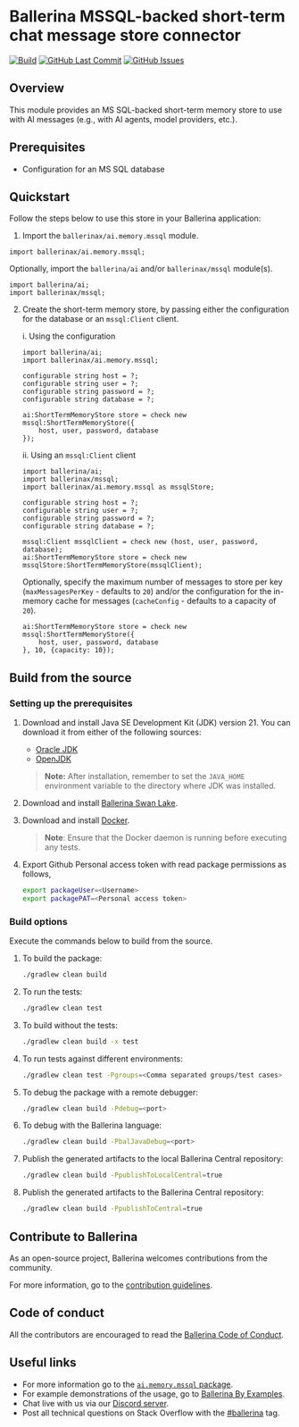 # Ballerina MSSQL-backed short-term chat message store connector

[![Build](https://github.com/ballerina-platform/module-ballerinax-ai.memory.mssql/actions/workflows/ci.yml/badge.svg)](https://github.com/ballerina-platform/module-ballerinax-ai.memory.mssql/actions/workflows/ci.yml)
[![GitHub Last Commit](https://img.shields.io/github/last-commit/ballerina-platform/module-ballerinax-ai.memory.mssql.svg)](https://github.com/ballerina-platform/module-ballerinax-ai.memory.mssql/commits/master)
[![GitHub Issues](https://img.shields.io/github/issues/ballerina-platform/ballerina-library/module/ai.memory.mssql.svg?label=Open%20Issues)](https://github.com/ballerina-platform/ballerina-library/labels/module%ai.memory.mssql)

## Overview

This module provides an MS SQL-backed short-term memory store to use with AI messages (e.g., with AI agents, model providers, etc.).

## Prerequisites

- Configuration for an MS SQL database

## Quickstart

Follow the steps below to use this store in your Ballerina application:

1. Import the `ballerinax/ai.memory.mssql` module.

```ballerina
import ballerinax/ai.memory.mssql;
```

Optionally, import the `ballerina/ai` and/or `ballerinax/mssql` module(s).

```ballerina
import ballerina/ai;
import ballerinax/mssql;
```

2. Create the short-term memory store, by passing either the configuration for the database or an `mssql:Client` client.

    i. Using the configuration 

    ```ballerina
    import ballerina/ai;
    import ballerinax/ai.memory.mssql;

    configurable string host = ?;
    configurable string user = ?;
    configurable string password = ?;
    configurable string database = ?;

    ai:ShortTermMemoryStore store = check new mssql:ShortTermMemoryStore({
        host, user, password, database
    });
    ```

    ii. Using an `mssql:Client` client

    ```ballerina
    import ballerina/ai;
    import ballerinax/mssql;
    import ballerinax/ai.memory.mssql as mssqlStore;

    configurable string host = ?;
    configurable string user = ?;
    configurable string password = ?;
    configurable string database = ?;

    mssql:Client mssqlClient = check new (host, user, password, database);   
    ai:ShortTermMemoryStore store = check new mssqlStore:ShortTermMemoryStore(mssqlClient);
    ```

    Optionally, specify the maximum number of messages to store per key (`maxMessagesPerKey` - defaults to `20`) and/or the configuration for the in-memory cache for messages (`cacheConfig` - defaults to a capacity of `20`).

    ```ballerina
    ai:ShortTermMemoryStore store = check new mssql:ShortTermMemoryStore({
        host, user, password, database
    }, 10, {capacity: 10});
    ```

## Build from the source

### Setting up the prerequisites

1. Download and install Java SE Development Kit (JDK) version 21. You can download it from either of the following sources:

    * [Oracle JDK](https://www.oracle.com/java/technologies/downloads/)
    * [OpenJDK](https://adoptium.net/)

   > **Note:** After installation, remember to set the `JAVA_HOME` environment variable to the directory where JDK was installed.

2. Download and install [Ballerina Swan Lake](https://ballerina.io/).

3. Download and install [Docker](https://www.docker.com/get-started).

   > **Note**: Ensure that the Docker daemon is running before executing any tests.

4. Export Github Personal access token with read package permissions as follows,

    ```bash
    export packageUser=<Username>
    export packagePAT=<Personal access token>
    ```

### Build options

Execute the commands below to build from the source.

1. To build the package:

   ```bash
   ./gradlew clean build
   ```

2. To run the tests:

   ```bash
   ./gradlew clean test
   ```

3. To build without the tests:

   ```bash
   ./gradlew clean build -x test
   ```

4. To run tests against different environments:

   ```bash
   ./gradlew clean test -Pgroups=<Comma separated groups/test cases>
   ```

5. To debug the package with a remote debugger:

   ```bash
   ./gradlew clean build -Pdebug=<port>
   ```

6. To debug with the Ballerina language:

   ```bash
   ./gradlew clean build -PbalJavaDebug=<port>
   ```

7. Publish the generated artifacts to the local Ballerina Central repository:

    ```bash
    ./gradlew clean build -PpublishToLocalCentral=true
    ```

8. Publish the generated artifacts to the Ballerina Central repository:

   ```bash
   ./gradlew clean build -PpublishToCentral=true
   ```

## Contribute to Ballerina

As an open-source project, Ballerina welcomes contributions from the community.

For more information, go to the [contribution guidelines](https://github.com/ballerina-platform/ballerina-lang/blob/master/CONTRIBUTING.md).

## Code of conduct

All the contributors are encouraged to read the [Ballerina Code of Conduct](https://ballerina.io/code-of-conduct).

## Useful links

* For more information go to the [`ai.memory.mssql` package](https://central.ballerina.io/ballerinax/ai.memory.mssql/latest).
* For example demonstrations of the usage, go to [Ballerina By Examples](https://ballerina.io/learn/by-example/).
* Chat live with us via our [Discord server](https://discord.gg/ballerinalang).
* Post all technical questions on Stack Overflow with the [#ballerina](https://stackoverflow.com/questions/tagged/ballerina) tag.
